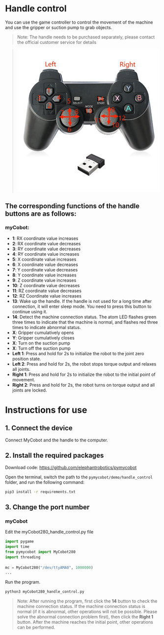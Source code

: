 # Handle control

You can use the game controller to control the movement of the machine and use the gripper or suction pump to grab objects.

> Note: The handle needs to be purchased separately, please contact the official customer service for details

> <img src="../../../resource\3-FunctionsAndApplications\6.developmentGuide\python\handle/7.8.1.jpg" alt="7.1.1-1" style="zoom: 80%;" />

## The corresponding functions of the handle buttons are as follows:
### myCobot:

- **1**: RX coordinate value increases
- **2**: RX coordinate value decreases
- **3**: RY coordinate value decreases
- **4**: RY coordinate value increases
- **5**: X coordinate value increases
- **6**: X coordinate value decreases
- **7**: Y coordinate value decreases
- **8**: Y coordinate value increases
- **9**: Z coordinate value increases
- **10**: Z coordinate value decreases
- **11**: RZ coordinate value decreases
- **12**: RZ Coordinate value increases
- **13**: Wake up the handle. If the handle is not used for a long time after connection, it will enter sleep mode. You need to press this button to continue using it.
- **14**: Detect the machine connection status. The atom LED flashes green three times to indicate that the machine is normal, and flashes red three times to indicate abnormal status.
- **X**: Gripper cumulatively opens
- **Y**: Gripper cumulatively closes
- **X**: Turn on the suction pump
- **X**: Turn off the suction pump
- **Left 1**: Press and hold for 2s to initialize the robot to the joint zero position state.
- **Left 2**: Press and hold for 2s, the robot stops torque output and relaxes all joints.
- **Right 1**: Press and hold for 2s to initialize the robot to the initial point of movement.
- **Right 2**: Press and hold for 2s, the robot turns on torque output and all joints are locked.

# Instructions for use

## 1. Connect the device

Connect MyCobot and the handle to the computer.

## 2. Install the required packages

Download code: https://github.com/elephantrobotics/pymycobot

Open the terminal, switch the path to the `pymycobot/demo/handle_control` folder, and run the following command:

```bash
pip3 install -r requirements.txt
```

## 3. Change the port number

### myCobot

Edit the myCobot280_handle_control.py file

```python
import pygame
import time
from pymycobot import MyCobot280
import threading

mc = MyCobot280("/dev/ttyAMA0", 1000000)
...
```
Run the program.

```bash
python3 myCobot280_handle_control.py
```

> Note: After running the program, first click the **14** button to check the machine connection status. If the machine connection status is normal (if it is abnormal, other operations will not be possible. Please solve the abnormal connection problem first), then click the **Right 1** button. After the machine reaches the initial point, other operations can be performed.